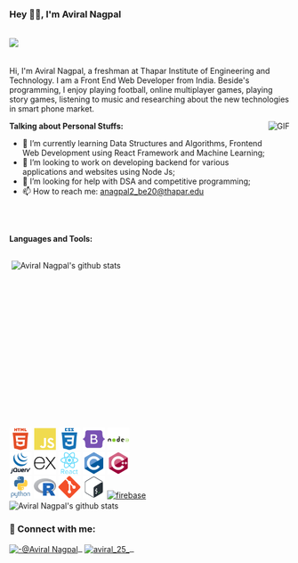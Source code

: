
<!--
**Aviral-tech/Aviral-tech** is a ✨ _special_ ✨ repository because its `README.md` (this file) appears on your GitHub profile.

Here are some ideas to get you started:

- 🔭 I’m currently working on ...
- 🌱 I’m currently learning ...
- 👯 I’m looking to collaborate on ...
- 🤔 I’m looking for help with ...
- 💬 Ask me about ...
- 📫 How to reach me: ...
- 😄 Pronouns: ...
- ⚡ Fun fact: ...
-->







### Hey 👋🏽, I'm Aviral Nagpal

<br/>

<img src="https://komarev.com/ghpvc/?username=Aviral-tech" />
<!--[](https://visitor-badge.glitch.me/badge?page_id=Aviral-tech.Aviral-tech)-->
<br />

<br/>

Hi, I'm Aviral Nagpal, a freshman at Thapar Institute of Engineering and Technology. I am a Front End Web Developer from India. Beside's programming, I enjoy playing football, online multiplayer games, playing story games, listening to music and researching about the new technologies in smart phone market.
  
  <img align="right" height="250px" alt="GIF" src="https://media.giphy.com/media/lGD7VxrtwNalqhx68w/giphy.gif" />
  
**Talking about Personal Stuffs:**


- 🌱 I’m currently learning Data Structures and Algorithms, Frontend Web Development using React Framework and Machine Learning;
- 👯 I’m looking to work on developing backend for various applications and websites using Node Js;
- 🤔 I’m looking for help with DSA and competitive programming;
- 📫 How to reach me: anagpal2_be20@thapar.edu



<br>
<br>

<img width="500" height="300" align="right" alt="Aviral Nagpal's github stats" 
         src="https://github-readme-stats.vercel.app/api?username=Aviral-tech&show_icons=true&theme=synthwave&count_private=true&include_all_commits=true" />


**Languages and Tools:**  

<a ><img src="https://raw.githubusercontent.com/devicons/devicon/master/icons/html5/html5-plain-wordmark.svg" alt="cplusplus" width="40" height="40"/></a>
<a ><img src="https://raw.githubusercontent.com/devicons/devicon/master/icons/javascript/javascript-plain.svg" alt="cplusplus" width="40" height="40"/></a>
<a ><img src="https://raw.githubusercontent.com/devicons/devicon/master/icons/css3/css3-plain-wordmark.svg" alt="cplusplus" width="40" height="40"/></a>
<a ><img src="https://raw.githubusercontent.com/devicons/devicon/master/icons/bootstrap/bootstrap-plain.svg" alt="cplusplus" width="40" height="40"/></a>
<a ><img src="https://raw.githubusercontent.com/devicons/devicon/master/icons/nodejs/nodejs-original-wordmark.svg" alt="cplusplus" width="40" height="40"/></a>
<br/>
<a ><img src="https://raw.githubusercontent.com/devicons/devicon/master/icons/jquery/jquery-original-wordmark.svg" alt="cplusplus" width="40" height="40"/></a>
<a ><img src="https://github.com/devicons/devicon/blob/master/icons/express/express-original.svg" alt="cplusplus" width="40" height="40"/></a>
<a ><img src="https://raw.githubusercontent.com/devicons/devicon/master/icons/react/react-original-wordmark.svg" alt="cplusplus" width="40" height="40"/></a>
<a ><img src="https://raw.githubusercontent.com/devicons/devicon/master/icons/c/c-original.svg" alt="cplusplus" width="40" height="40"/></a>
<a ><img src="https://raw.githubusercontent.com/devicons/devicon/master/icons/cplusplus/cplusplus-original.svg" alt="cplusplus" width="40" height="40"/></a>
<br/>
<a ><img src="https://raw.githubusercontent.com/devicons/devicon/master/icons/python/python-original-wordmark.svg" alt="cplusplus" width="40" height="40"/></a>
<a ><img src="https://raw.githubusercontent.com/devicons/devicon/master/icons/r/r-original.svg" alt="cplusplus" width="40" height="40"/></a>
<a ><img src="https://raw.githubusercontent.com/devicons/devicon/master/icons/git/git-plain.svg" alt="cplusplus" width="40" height="40"/></a>
<a ><img src="https://raw.githubusercontent.com/devicons/devicon/master/icons/bash/bash-original.svg" alt="cplusplus" width="40" height="40"/></a>
<a href="https://firebase.google.com/" target="_blank"> <img src="https://www.vectorlogo.zone/logos/firebase/firebase-icon.svg" alt="firebase" width="40" height="40"/> </a>
<br/>
  <img width="1500" height="auto" align="center" alt="Aviral Nagpal's github stats" 
         src="https://github-profile-trophy.vercel.app/?username=Aviral-tech&row=1&column=7&theme=darkhub&margin-w=15e" />

<h3 align="left">💼 Connect with me:</h3>
<p align="left">
<a href="https://in.linkedin.com/in/aviral-nagpal-85a8b41b0" target="blank"><img align="center" src="https://camo.githubusercontent.com/c8a9c5b414cd812ad6a97a46c29af67239ddaeae08c41724ff7d945fb4c047e5/68747470733a2f2f6564656e742e6769746875622e696f2f537570657254696e7949636f6e732f696d616765732f7376672f6c696e6b6564696e2e737667" alt="-@Aviral Nagpal" height="40"/>	&nbsp;</a>
<a href="https://www.instagram.com/aviral_25_/" target="blank"><img align="center" src="https://camo.githubusercontent.com/c9dacf0f25a1489fdbc6c0d2b41cda58b77fa210a13a886d6f99e027adfbd358/68747470733a2f2f6564656e742e6769746875622e696f2f537570657254696e7949636f6e732f696d616765732f7376672f696e7374616772616d2e737667" alt="aviral_25_" height="40"/>	&nbsp;</a>
</p>
